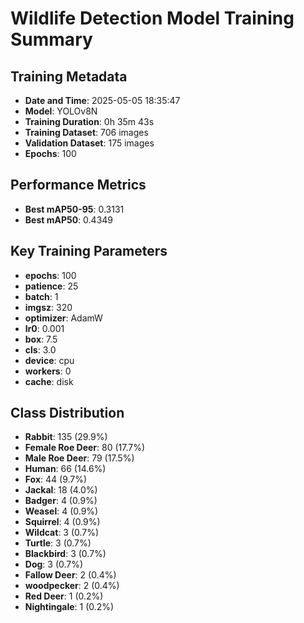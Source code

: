 # Wildlife Detection Model Training Summary

## Training Metadata
- **Date and Time**: 2025-05-05 18:35:47
- **Model**: YOLOv8N
- **Training Duration**: 0h 35m 43s
- **Training Dataset**: 706 images
- **Validation Dataset**: 175 images
- **Epochs**: 100

## Performance Metrics
- **Best mAP50-95**: 0.3131
- **Best mAP50**: 0.4349

## Key Training Parameters
- **epochs**: 100
- **patience**: 25
- **batch**: 1
- **imgsz**: 320
- **optimizer**: AdamW
- **lr0**: 0.001
- **box**: 7.5
- **cls**: 3.0
- **device**: cpu
- **workers**: 0
- **cache**: disk

## Class Distribution
- **Rabbit**: 135 (29.9%)
- **Female Roe Deer**: 80 (17.7%)
- **Male Roe Deer**: 79 (17.5%)
- **Human**: 66 (14.6%)
- **Fox**: 44 (9.7%)
- **Jackal**: 18 (4.0%)
- **Badger**: 4 (0.9%)
- **Weasel**: 4 (0.9%)
- **Squirrel**: 4 (0.9%)
- **Wildcat**: 3 (0.7%)
- **Turtle**: 3 (0.7%)
- **Blackbird**: 3 (0.7%)
- **Dog**: 3 (0.7%)
- **Fallow Deer**: 2 (0.4%)
- **woodpecker**: 2 (0.4%)
- **Red Deer**: 1 (0.2%)
- **Nightingale**: 1 (0.2%)
